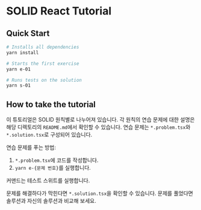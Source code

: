 # SOLID React Tutorial

## Quick Start

```sh
# Installs all dependencies
yarn install

# Starts the first exercise
yarn e-01

# Runs tests on the solution
yarn s-01
```

## How to take the tutorial

이 튜토리얼은 SOLID 원칙별로 나누어져 있습니다. 각 원칙의 연습 문제에 대한 설명은 해당 디렉토리의 `README.md`에서 확인할 수 있습니다. 연습 문제는 `*.problem.tsx`와 `*.solution.tsx`로 구성되어 있습니다.

연습 문제를 푸는 방법:

1. `*.problem.tsx`에 코드를 작성합니다.
2. `yarn e-{문제 번호}`를 실행합니다.

커맨드는 테스트 스위트를 실행합니다.

문제를 해결하다가 막힌다면 `*.solution.tsx`을 확인할 수 있습니다. 문제를 풀었다면 솔루션과 자신의 솔루션과 비교해 보세요.
